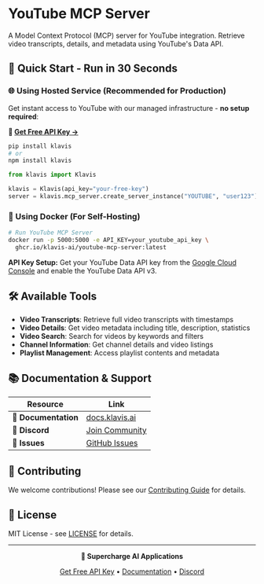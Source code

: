 # YouTube MCP Server

A Model Context Protocol (MCP) server for YouTube integration. Retrieve video transcripts, details, and metadata using YouTube's Data API.

## 🚀 Quick Start - Run in 30 Seconds

### 🌐 Using Hosted Service (Recommended for Production)

Get instant access to YouTube with our managed infrastructure - **no setup required**:

**🔗 [Get Free API Key →](https://www.klavis.ai/home/api-keys)**

```bash
pip install klavis
# or
npm install klavis
```

```python
from klavis import Klavis

klavis = Klavis(api_key="your-free-key")
server = klavis.mcp_server.create_server_instance("YOUTUBE", "user123")
```

### 🐳 Using Docker (For Self-Hosting)

```bash
# Run YouTube MCP Server
docker run -p 5000:5000 -e API_KEY=your_youtube_api_key \
  ghcr.io/klavis-ai/youtube-mcp-server:latest
```

**API Key Setup:** Get your YouTube Data API key from the [Google Cloud Console](https://console.cloud.google.com/apis/credentials) and enable the YouTube Data API v3.

## 🛠️ Available Tools

- **Video Transcripts**: Retrieve full video transcripts with timestamps
- **Video Details**: Get video metadata including title, description, statistics
- **Video Search**: Search for videos by keywords and filters
- **Channel Information**: Get channel details and video listings
- **Playlist Management**: Access playlist contents and metadata

## 📚 Documentation & Support

| Resource | Link |
|----------|------|
| **📖 Documentation** | [docs.klavis.ai](https://docs.klavis.ai) |
| **💬 Discord** | [Join Community](https://discord.gg/p7TuTEcssn) |
| **🐛 Issues** | [GitHub Issues](https://github.com/klavis-ai/klavis/issues) |

## 🤝 Contributing

We welcome contributions! Please see our [Contributing Guide](../../CONTRIBUTING.md) for details.

## 📜 License

MIT License - see [LICENSE](../../LICENSE) for details.

---

<div align="center">
  <p><strong>🚀 Supercharge AI Applications </strong></p>
  <p>
    <a href="https://www.klavis.ai">Get Free API Key</a> •
    <a href="https://docs.klavis.ai">Documentation</a> •
    <a href="https://discord.gg/p7TuTEcssn">Discord</a>
  </p>
</div>